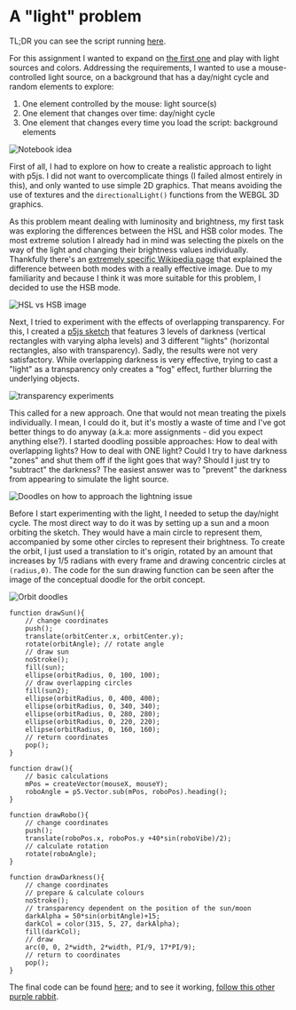 # A "light" problem

TL;DR you can see the script running [here](https://nicolaspe.github.io/itp_icm/class02/lightspace/index.html).

For this assignment I wanted to expand on [the first one](http://alpha.editor.p5js.org/nicolaspe/sketches/BJTKy71c-) and play with light sources and colors. Addressing the requirements, I wanted to use a mouse-controlled light source, on a background that has a day/night cycle and random elements to explore:
1. One element controlled by the mouse: light source(s)
2. One element that changes over time: day/night cycle
3. One element that changes every time you load the script: background elements

![Notebook idea](0200_notebook.jpg)

First of all, I had to explore on how to create a realistic approach to light with p5js. I did not want to overcomplicate things (I failed almost entirely in this), and only wanted to use simple 2D graphics. That means avoiding the use of textures and the `directionalLight()` functions from the WEBGL 3D graphics.

As this problem meant dealing with luminosity and brightness, my first task was exploring the differences between the HSL and HSB color modes. The most extreme solution I already had in mind was selecting the pixels on the way of the light and changing their brightness values individually. Thankfully there's an [extremely specific Wikipedia page](https://en.wikipedia.org/wiki/HSL_and_HSV#/media/File:Hsl-hsv_models.svg) that explained the difference between both modes with a really effective image. Due to my familiarity and because I think it was more suitable for this problem, I decided to use the HSB mode.

![HSL vs HSB image](0201_HSLvHSB.png)

Next, I tried to experiment with the effects of overlapping transparency. For this, I created a [p5js sketch](http://alpha.editor.p5js.org/full/HkGHk_d5W) that features 3 levels of darkness (vertical rectangles with varying alpha levels) and 3 different "lights" (horizontal rectangles, also with transparency). Sadly, the results were not very satisfactory. While overlapping darkness is very effective, trying to cast a "light" as a transparency only creates a "fog" effect, further blurring the underlying objects.

![transparency experiments](0202_transparency.gif)

This called for a new approach. One that would not mean treating the pixels individually. I mean, I could do it, but it's mostly a waste of time and I've got better things to do anyway (a.k.a: more assignments - did you expect anything else?). I started doodling possible approaches: How to deal with overlapping lights? How to deal with ONE light? Could I try to have darkness "zones" and shut them off if the light goes that way? Should I just try to "subtract" the darkness? The easiest answer was to "prevent" the darkness from appearing to simulate the light source.

![Doodles on how to approach the lightning issue](0203_light.jpg)

Before I start experimenting with the light, I needed to setup the day/night cycle. The most direct way to do it was by setting up a sun and a moon orbiting the sketch. They would have a main circle to represent them, accompanied by some other circles to represent their brightness. To create the orbit, I just used a translation to it's origin, rotated by an amount that increases by 1/5 radians with every frame and drawing concentric circles at `(radius,0)`. The code for the sun drawing function can be seen after the image of the conceptual doodle for the orbit concept.

![Orbit doodles](0204_orbit.jpg)

```
function drawSun(){
	// change coordinates
	push();
	translate(orbitCenter.x, orbitCenter.y);
	rotate(orbitAngle); // rotate angle
	// draw sun
	noStroke();
	fill(sun);
	ellipse(orbitRadius, 0, 100, 100);
	// draw overlapping circles
	fill(sun2);
	ellipse(orbitRadius, 0, 400, 400);
	ellipse(orbitRadius, 0, 340, 340);
	ellipse(orbitRadius, 0, 280, 280);
	ellipse(orbitRadius, 0, 220, 220);
	ellipse(orbitRadius, 0, 160, 160);
	// return coordinates
	pop();
}
```



```
function draw(){
	// basic calculations
	mPos = createVector(mouseX, mouseY);
	roboAngle = p5.Vector.sub(mPos, roboPos).heading();
}

function drawRobo(){
	// change coordinates
	push();
	translate(roboPos.x, roboPos.y +40*sin(roboVibe)/2);
	// calculate rotation
	rotate(roboAngle);
}
```



```
function drawDarkness(){
	// change coordinates
	// prepare & calculate colours
	noStroke();
	// transparency dependent on the position of the sun/moon
	darkAlpha = 50*sin(orbitAngle)+15;
	darkCol = color(315, 5, 27, darkAlpha);
	fill(darkCol);
	// draw
	arc(0, 0, 2*width, 2*width, PI/9, 17*PI/9);
	// return to coordinates
	pop();
}
```

The final code can be found [here](https://github.com/nicolaspe/itp_icm/blob/master/class02/lightspace/lightspace.js); and to see it working, [follow this other purple rabbit](https://nicolaspe.github.io/itp_icm/class02/lightspace/index.html).
